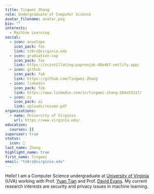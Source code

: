 ```yaml
---
title: Tingwei Zhang
role: Undergraduate of Computer Science
avatar_filename: avatar.png
bio: ""
interests:
  - Machine Learning
social:
  - icon: envelope
    icon_pack: fas
    link: tz6rz@virginia.edu
  - icon: graduation-cap
    icon_pack: fas
    link: https://scintillating-paprenjak-48e467.netlify.app/
  - icon: github
    icon_pack: fab
    link: https://github.com/Tingwei-Zhang
  - icon: linkedin
    icon_pack: fab
    link: https://www.linkedin.com/in/tingwei-zhang-584a53217/
  - icon: cv
    icon_pack: ai
    link: uploads/resume.pdf
organizations:
  - name: University of Virginia
    url: https://www.virginia.edu/
education:
  courses: []
superuser: true
status:
  icon: 🤖
last_name: Zhang
highlight_name: true
first_name: Tingwei
email: "tz6rz@virginia.edu"
---
```

  Hello! I am a Computer Science undergraduate at <a  href="https://www.virginia.edu/"  target="_blank">University of Virginia</a> (UVA) working with Prof. <a  href="https://www.ytian.info/"  target="_blank">Yuan Tian</a> and Prof. <a  href="https://www.cs.virginia.edu/~evans/"  target="_blank">David Evans</a>. My current research interests are security and privacy issues in machine learning.

